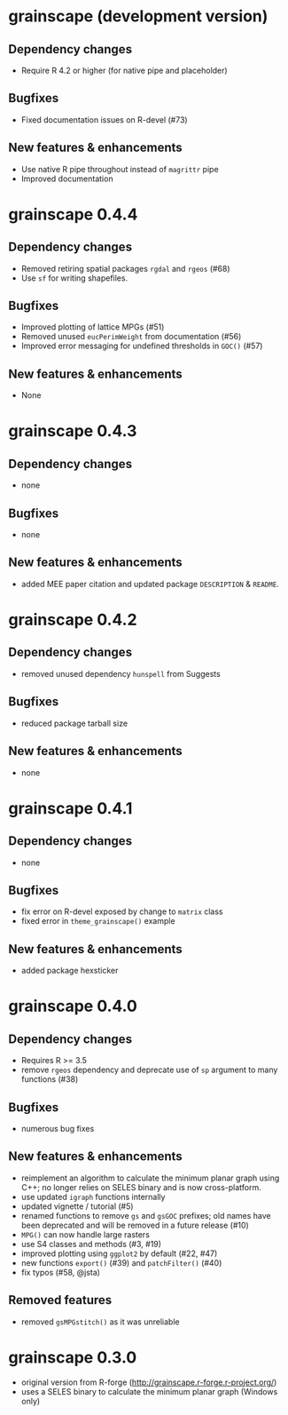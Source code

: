 # grainscape (development version)

## Dependency changes

* Require R 4.2 or higher (for native pipe and placeholder)

## Bugfixes

* Fixed documentation issues on R-devel (#73)

## New features & enhancements

* Use native R pipe throughout instead of `magrittr` pipe
* Improved documentation

# grainscape 0.4.4

## Dependency changes

* Removed retiring spatial packages `rgdal` and `rgeos` (#68)
* Use `sf` for writing shapefiles.

## Bugfixes

* Improved plotting of lattice MPGs (#51)
* Removed unused `eucPerimWeight` from documentation (#56)
* Improved error messaging for undefined thresholds in `GOC()` (#57)

## New features & enhancements

* None

# grainscape 0.4.3

## Dependency changes

* none

## Bugfixes

* none

## New features & enhancements

* added MEE paper citation and updated package `DESCRIPTION` & `README`.

# grainscape 0.4.2

## Dependency changes

* removed unused dependency `hunspell` from Suggests

## Bugfixes

* reduced package tarball size

## New features & enhancements

* none

# grainscape 0.4.1

## Dependency changes

* none

## Bugfixes

* fix error on R-devel exposed by change to `matrix` class
* fixed error in `theme_grainscape()` example

## New features & enhancements

* added package hexsticker

# grainscape 0.4.0

## Dependency changes

* Requires R >= 3.5
* remove `rgeos` dependency and deprecate use of `sp` argument to many functions (#38)

## Bugfixes

* numerous bug fixes

## New features & enhancements

* reimplement an algorithm to calculate the minimum planar graph using C++;
  no longer relies on SELES binary and is now cross-platform.
* use updated `igraph` functions internally
* updated vignette / tutorial (#5)
* renamed functions to remove `gs` and `gsGOC` prefixes; old names have been deprecated and will be removed in a future release (#10)
* `MPG()` can now handle large rasters
* use S4 classes and methods (#3, #19)
* improved plotting using `ggplot2` by default (#22, #47)
* new functions `export()` (#39) and `patchFilter()` (#40)
* fix typos (#58, @jsta)

## Removed features

* removed `gsMPGstitch()` as it was unreliable

# grainscape 0.3.0

* original version from R-forge (http://grainscape.r-forge.r-project.org/)
* uses a SELES binary to calculate the minimum planar graph (Windows only)
